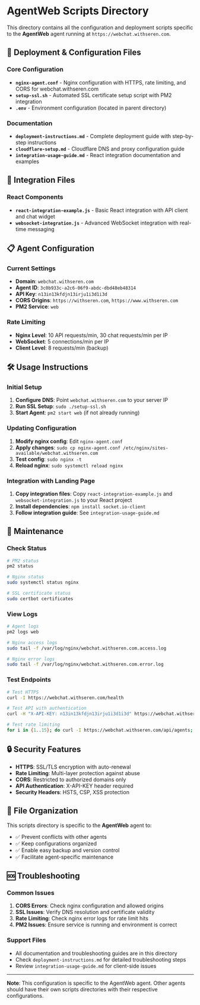 # AgentWeb Scripts Directory

This directory contains all the configuration and deployment scripts specific to the **AgentWeb** agent running at `https://webchat.withseren.com`.

## 🚀 Deployment & Configuration Files

### Core Configuration

- **`nginx-agent.conf`** - Nginx configuration with HTTPS, rate limiting, and CORS for webchat.withseren.com
- **`setup-ssl.sh`** - Automated SSL certificate setup script with PM2 integration
- **`.env`** - Environment configuration (located in parent directory)

### Documentation

- **`deployment-instructions.md`** - Complete deployment guide with step-by-step instructions
- **`cloudflare-setup.md`** - Cloudflare DNS and proxy configuration guide
- **`integration-usage-guide.md`** - React integration documentation and examples

## 🔌 Integration Files

### React Components

- **`react-integration-example.js`** - Basic React integration with API client and chat widget
- **`websocket-integration.js`** - Advanced WebSocket integration with real-time messaging

## 📋 Agent Configuration

### Current Settings

- **Domain**: `webchat.withseren.com`
- **Agent ID**: `3c0b933c-a2c6-06f9-abdc-dbd48eb48314`
- **API Key**: `n13in13kfdjn13irju1i3d1i3d`
- **CORS Origins**: `https://withseren.com`, `https://www.withseren.com`
- **PM2 Service**: `web`

### Rate Limiting

- **Nginx Level**: 10 API requests/min, 30 chat requests/min per IP
- **WebSocket**: 5 connections/min per IP
- **Client Level**: 8 requests/min (backup)

## 🛠️ Usage Instructions

### Initial Setup

1. **Configure DNS**: Point `webchat.withseren.com` to your server IP
2. **Run SSL Setup**: `sudo ./setup-ssl.sh`
3. **Start Agent**: `pm2 start web` (if not already running)

### Updating Configuration

1. **Modify nginx config**: Edit `nginx-agent.conf`
2. **Apply changes**: `sudo cp nginx-agent.conf /etc/nginx/sites-available/webchat.withseren.com`
3. **Test config**: `sudo nginx -t`
4. **Reload nginx**: `sudo systemctl reload nginx`

### Integration with Landing Page

1. **Copy integration files**: Copy `react-integration-example.js` and `websocket-integration.js` to your React project
2. **Install dependencies**: `npm install socket.io-client`
3. **Follow integration guide**: See `integration-usage-guide.md`

## 🔧 Maintenance

### Check Status

```bash
# PM2 status
pm2 status

# Nginx status
sudo systemctl status nginx

# SSL certificate status
sudo certbot certificates
```

### View Logs

```bash
# Agent logs
pm2 logs web

# Nginx access logs
sudo tail -f /var/log/nginx/webchat.withseren.com.access.log

# Nginx error logs
sudo tail -f /var/log/nginx/webchat.withseren.com.error.log
```

### Test Endpoints

```bash
# Test HTTPS
curl -I https://webchat.withseren.com/health

# Test API with authentication
curl -H "X-API-KEY: n13in13kfdjn13irju1i3d1i3d" https://webchat.withseren.com/api/agents

# Test rate limiting
for i in {1..15}; do curl -I https://webchat.withseren.com/api/agents; done
```

## 🔒 Security Features

- **HTTPS**: SSL/TLS encryption with auto-renewal
- **Rate Limiting**: Multi-layer protection against abuse
- **CORS**: Restricted to authorized domains only
- **API Authentication**: X-API-KEY header required
- **Security Headers**: HSTS, CSP, XSS protection

## 📁 File Organization

This scripts directory is specific to the **AgentWeb** agent to:

- ✅ Prevent conflicts with other agents
- ✅ Keep configurations organized
- ✅ Enable easy backup and version control
- ✅ Facilitate agent-specific maintenance

## 🆘 Troubleshooting

### Common Issues

1. **CORS Errors**: Check nginx configuration and allowed origins
2. **SSL Issues**: Verify DNS resolution and certificate validity
3. **Rate Limiting**: Check nginx error logs for rate limit hits
4. **PM2 Issues**: Ensure service is running and environment is correct

### Support Files

- All documentation and troubleshooting guides are in this directory
- Check `deployment-instructions.md` for detailed troubleshooting steps
- Review `integration-usage-guide.md` for client-side issues

---

**Note**: This configuration is specific to the AgentWeb agent. Other agents should have their own scripts directories with their respective configurations.
